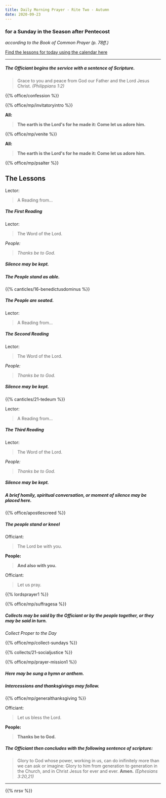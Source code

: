 ```yaml
---
title: Daily Morning Prayer - Rite Two - Autumn
date: 2020-09-23
---
```

### for a Sunday in the Season after Pentecost
_according to the Book of Common Prayer (p. 78ff.)_

[Find the lessons for today using the calendar here](https://lectionarypage.net/)

------------

##### The Officiant begins the service with a sentence of Scripture.

> Grace to you and peace from God our Father and the Lord Jesus Christ. _(Philippians 1:2)_

{{% office/confession %}}

{{% office/mp/invitatoryintro %}}

**All:**
> **The earth is the Lord's for he made it: Come let us adore him.**

{{% office/mp/venite %}}

**All:**
> **The earth is the Lord's for he made it: Come let us adore him.**

{{% office/mp/psalter %}}


## The Lessons
Lector:
> A Reading from...

##### The First Reading

Lector:
> The Word of the Lord.

*People:*
> *Thanks be to God.*

##### Silence may be kept.

##### The People stand as able.
{{% canticles/16-benedictusdominus %}}
##### The People are seated.

Lector:
> A Reading from...

##### The Second  Reading

Lector:
> The Word of the Lord.

*People:*
> *Thanks be to God.*

##### Silence may be kept.

{{% canticles/21-tedeum %}}

Lector:
> A Reading from...

##### The Third Reading

Lector:
> The Word of the Lord.

*People:*
> *Thanks be to God.*

##### Silence may be kept.

##### A brief homily, spiritual conversation, or moment of silence may be placed here.

{{% office/apostlescreed %}}


##### The people stand or kneel
Officiant:
> The Lord be with you.

**People:**
> **And also with you.**

Officiant:
> Let us pray.

{{% lordsprayer1 %}}

{{% office/mp/suffragesa %}}

##### Collects may be said by the Officiant or by the people together, or they may be said in turn.

_Collect Proper to the Day_

{{% office/mp/collect-sundays %}}

{{% collects/21-socialjustice %}}

{{% office/mp/prayer-mission1 %}}

##### Here may be sung a hymn or anthem.

##### Intercessions and thanksgivings may follow.

{{% office/mp/generalthanksgiving %}}

Officiant:
> Let us bless the Lord.

**People:**
> **Thanks be to God.**

##### The Officiant then concludes with the following sentence of scripture:
> Glory to God whose power, working in us, can do inifinitely more than we can ask or imagine: Glory to him from generation to generation in the Church, and in Christ Jesus for ever and ever. **Amen.** _(Ephesians 3:20,21)_

--------------

{{% nrsv %}}

